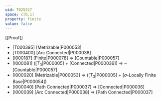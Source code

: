 ```yaml
---
uid: T025227
space: c[0,1]
property: finite
value: false
---
```

[[Proof]]

* [T000395] [Metrizable|P000053]
* [T000400] [Arc Connected|P000038]
* [I000187] [Finite|P000078] => [Countable|P000057]
* [I000081] ([$T_3$|P000005] + [Connected|P000036]) => ~[Countable|P000057]
* [I000020] [Metrizable|P000053] => ([$T_3$|P000005] + [$\sigma$-Locally Finite Base|P000054])
* [I000040] [Path Connected|P000037] => [Connected|P000036]
* [I000039] [Arc Connected|P000038] => [Path Connected|P000037]

